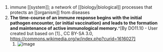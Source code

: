 1. immune [[system]]; a network of [[biology|biological]] processes that protects an [[organism]] from diseases
2. **The time-course of an immune response begins with the initial pathogen encounter, (or initial vaccination) and leads to the formation and maintenance of active immunological memory.**^[By DO11.10 - User created but based on [1]., CC BY-SA 3.0, https://commons.wikimedia.org/w/index.php?curid=1616027]
	1. ![image](https://upload.wikimedia.org/wikipedia/commons/thumb/b/be/Immune_response.jpg/640px-Immune_response.jpg)